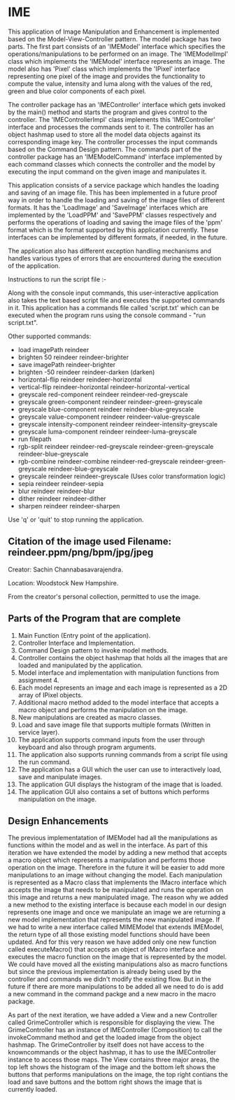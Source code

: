 # IME
This application of Image Manipulation and Enhancement is implemented based on the Model-View-Controller pattern. The model package has two parts. The first part consists of an 'IMEModel' interface which specifies the operations/manipulations to be performed on an image. The 'IMEModelImpl' class which implements the 'IMEModel' interface represents an image. The model also has 'Pixel' class which implements the 'IPixel' interface representing one pixel of the image and provides the functionality to compute the value, intensity and luma along with the values of the red, green and blue color components of each pixel.

The controller package has an 'IMEController' interface which gets invoked by the main() method and starts the program and gives control to the controller. The 'IMEControllerImpl' class implements this 'IMEController' interface and processes the commands sent to it. The controller has an object hashmap used to store all the model data objects against its corresponding image key. The controller processes the input commands based on the Command Design pattern. The commands part of the controller package has an 'IMEModelCommand' interface implemented by each command classes which connects the controller and the model by executing the input command on the given image and manipulates it.

This application consists of a service package which handles the loading and saving of an image file. This has been implemented in a future proof way in order to handle the loading and saving of the image files of different formats. It has the 'LoadImage' and 'SaveImage' interfaces which are implemented by the 'LoadPPM' and 'SavePPM' classes respectively and performs the operations of loading and saving the image files of the 'ppm' format which is the format supported by this application currently. These interfaces can be implemented by different formats, if needed, in the future.

The application also has different exception handling mechanisms and handles various types of errors that are encountered during the execution of the application.

Instructions to run the script file :-

Along with the console input commands, this user-interactive application also takes the text based script file and executes the supported commands in it. This application has a commands file called 'script.txt' which can be executed when the program runs using the console command - "run script.txt".

Other supported commands:
- load imagePath reindeer
- brighten 50 reindeer reindeer-brighter
- save imagePath reindeer-brighter
- brighten -50 reindeer reindeer-darken (darken)
- horizontal-flip reindeer reindeer-horizontal
- vertical-flip reindeer-horizontal reindeer-horizontal-vertical
- greyscale red-component reindeer reindeer-red-greyscale
- greyscale green-component reindeer reindeer-green-greyscale
- greyscale blue-component reindeer reindeer-blue-greyscale
- greyscale value-component reindeer reindeer-value-greyscale
- greyscale intensity-component reindeer reindeer-intensity-greyscale
- greyscale luma-component reindeer reindeer-luma-greyscale
- run filepath
- rgb-split reindeer reindeer-red-greyscale reindeer-green-greyscale reindeer-blue-greyscale
- rgb-combine reindeer-combine reindeer-red-greyscale reindeer-green-greyscale reindeer-blue-greyscale
- greyscale reindeer reindeer-greyscale (Uses color transformation logic)
- sepia reindeer reindeer-sepia
- blur reindeer reindeer-blur
- dither reindeer reindeer-dither
- sharpen reindeer reindeer-sharpen

Use 'q' or 'quit' to stop running the application.

## Citation of the image used Filename: reindeer.ppm/png/bpm/jpg/jpeg

Creator: Sachin Channabasavarajendra.

Location: Woodstock New Hampshire.

From the creator's personal collection, permitted to use the image.

## Parts of the Program that are complete

1. Main Function (Entry point of the application).
2. Controller Interface and Implementation. 
3. Command Design pattern to invoke model methods.
4. Controller contains the object hashmap that holds all the images that are loaded and manipulated by the application.
5. Model interface and implementation with manipulation functions from assignment 4.
6. Each model represents an image and each image is represented as a 2D array of IPixel objects.
7. Additional macro method added to the model interface that accepts a macro object and performs the manipulation on the image.
8. New manipulations are created as macro classes.
9. Load and save image file that supports multiple formats (Written in service layer).
10. The application supports command inputs from the user through keyboard and also through program arguments.
11. The application also supports running commands from a script file using the run command.
12. The application has a GUI which the user can use to interactively load, save and manipulate images.
13. The application GUI displays the histogram of the image that is loaded.
14. The application GUI also contains a set of buttons which performs manipulation on the image.

## Design Enhancements 

The previous implementatation of IMEModel had all the manipulations as functions within the model and as well in the interface. As part of this
iteration we have extended the model by adding a new method that accepts a macro object which represents a manipulation 
and performs those operation on the image. Therefore in the future it will be easier to add more manipulations to an image without
changing the model. Each manipulation is represented as a Macro class that implements the IMacro interface which accepts the image that needs
to be manipulated and runs the operation on this image and returns a new manipulated image. The reason why we added a new method to the existing interface 
is because each model in our design represents one image and once we manipulate an image we are returning a new model implementation that represents the new manipulated image.
If we had to write a new interface called MIMEModel that extends IMEModel, the return type of all those existing model functions should have
been updated. And for this very reason we have added only one new function called executeMacro() that accepts an object of IMacro interface and executes the macro function 
on the image that is represented by the model. We could have moved all the existing manipulations also as macro functions but since the previous implementation is already being used by the controller and
commands we didn't modify the existing flow. But in the future if there are more manipulations to be added all we need to do is add a new command in the command packge and a new macro in the macro package.

As part of the next iteration, we have added a View and a new Controller called GrimeController which is responsible for displaying the view. 
The GrimeController has an instance of IMEController (Composition) to call the invokeCommand method and get the loaded image from the object hashmap. The GrimeController by itself does not have
access to the knowncommands or the object hashmap, it has to use the IMEController instance to access those maps. The View contains three major areas, the top left shows the histogram of the image and the bottom left shows the buttons 
that performs manipulations on the image, the top right contians the load and save buttons and the bottom right shows the image that is currently loaded.




